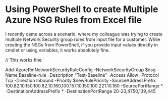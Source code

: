 # Using PowerShell to create Multiple Azure NSG Rules from Excel file 


I recently came across a scenario, where my colleague was trying to create multiple Network Security group rules from input file for a customer.  While creating the NSGs from PowerShell, if you provide input values directly in cmdlet or using variables, it works absolutely fine. 


// This works fine



 
  
  Add-AzureRmNetworkSecurityRuleConfig
  -NetworkSecurityGroup $nsg -Name Baseline-rule -Description "Test-Baseline"
  -Access Allow -Protocol Tcp -Direction Inbound -Priority $newRulePriority
  -SourceAddressPrefix
  100.82.10.150,100.82.10.160,100.157.10.150,100.221.10.160 -SourcePortRange *
  -DestinationAddressPrefix * -DestinationPortRange 20-23,4750,139,445 


  
 






  
 





